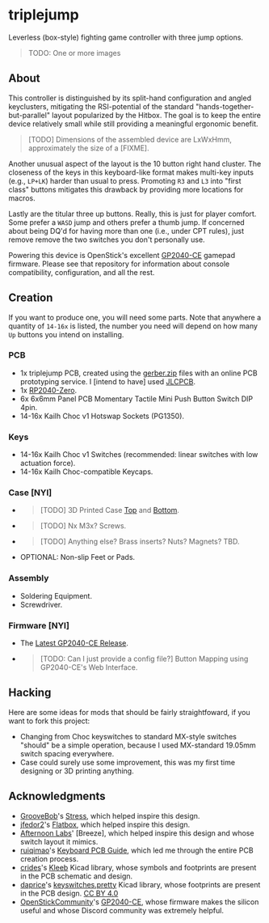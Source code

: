 # triplejump

Leverless (box-style) fighting game controller with three jump options.

> TODO: One or more images

## About

This controller is distinguished by its split-hand configuration and angled keyclusters, mitigating the RSI-potential of the standard "hands-together-but-parallel" layout popularized by the Hitbox. The goal is to keep the entire device relatively small while still providing a meaningful ergonomic benefit.

> [TODO] Dimensions of the assembled device are LxWxHmm, approximately the size of a [FIXME].

Another unusual aspect of the layout is the 10 button right hand cluster. The closeness of the keys in this keyboard-like format makes multi-key inputs (e.g., `LP+LK`) harder than usual to press. Promoting `R3` and `L3` into "first class" buttons mitigates this drawback by providing more locations for macros.

Lastly are the titular three up buttons. Really, this is just for player comfort. Some prefer a `WASD` jump and others prefer a thumb jump. If concerned about being DQ'd for having more than one (i.e., under CPT rules), just remove remove the two switches you don't personally use.

Powering this device is OpenStick's excellent [GP2040-CE](https://github.com/OpenStickCommunity/GP2040-CE) gamepad firmware. Please see that repository for information about console compatibility, configuration, and all the rest.

## Creation

If you want to produce one, you will need some parts. Note that anywhere a quantity of `14-16x` is listed, the number you need will depend on how many `Up` buttons you intend on installing.

### PCB

- 1x triplejump PCB, created using the [gerber.zip](./prod/gerber.zip) files with an online PCB prototyping service. I \[intend to have\] used [JLCPCB](https://jlcpcb.com/).
- 1x [RP2040-Zero](https://www.waveshare.com/rp2040-zero.htm).
- 6x 6x6mm Panel PCB Momentary Tactile Mini Push Button Switch DIP 4pin.
- 14-16x Kailh Choc v1 Hotswap Sockets (PG1350).

### Keys

- 14-16x Kailh Choc v1 Switches (recommended: linear switches with low actuation force).
- 14-16x Kailh Choc-compatible Keycaps.

### Case [NYI]

- > [TODO] 3D Printed Case [Top](./prod/NYI) and [Bottom](./prod/NYI).
- > [TODO] Nx M3x? Screws.
- > [TODO] Anything else? Brass inserts? Nuts? Magnets? TBD.
- OPTIONAL: Non-slip Feet or Pads.

### Assembly

- Soldering Equipment.
- Screwdriver.

### Firmware [NYI]

- The [Latest GP2040-CE Release](https://github.com/OpenStickCommunity/GP2040-CE/releases).
- > [TODO: Can I just provide a config file?] Button Mapping using GP2040-CE's Web Interface.

## Hacking

Here are some ideas for mods that should be fairly straightfoward, if you want to fork this project:

- Changing from Choc keyswitches to standard MX-style switches "should" be a simple operation, because I used MX-standard 19.05mm switch spacing everywhere.
- Case could surely use some improvement, this was my first time designing or 3D printing anything.

## Acknowledgments

- [GrooveBob](https://github.com/GroooveBob)'s [Stress](https://github.com/GroooveBob/Stress), which helped inspire this design.
- [jfedor2](https://github.com/jfedor2)'s [Flatbox](https://github.com/jfedor2/flatbox), which helped inspire this design.
- [Afternoon Labs](https://github.com/afternoonlabs)' [Breeze], which helped inspire this design and whose switch layout it mimics.
- [ruiqimao](https://github.com/ruiqimao)'s [Keyboard PCB Guide](https://github.com/ruiqimao/keyboard-pcb-guide), which led me through the entire PCB creation process.
- [crides](https://github.com/crides)'s [Kleeb](https://github.com/crides/kleeb) Kicad library, whose symbols and footprints are present in the PCB schematic and design.
- [daprice](https://github.com/daprice)'s [keyswitches.pretty](https://github.com/daprice/keyswitches.pretty) Kicad library, whose footprints are present in the PCB design. [CC BY 4.0](https://creativecommons.org/licenses/by/4.0/)
- [OpenStickCommunity](https://github.com/OpenStickCommunity/GP2040-CE)'s [GP2040-CE](https://github.com/OpenStickCommunity/GP2040-CE), whose firmware makes the silicon useful and whose Discord community was extremely helpful.

